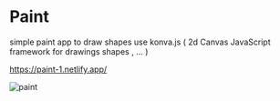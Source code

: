 # Paint

simple paint app to draw shapes 
use konva.js  ( 2d Canvas JavaScript framework for drawings shapes , ... )

https://paint-1.netlify.app/

![paint](https://user-images.githubusercontent.com/71316063/161443505-f9e378ca-1599-405f-93f4-2f238a841e45.jpg)
